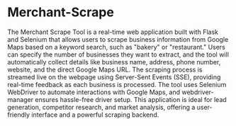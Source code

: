 # Merchant-Scrape
The Merchant Scrape Tool is a real-time web application built with Flask and Selenium that allows users to scrape business information from Google Maps based on a keyword search, such as "bakery" or "restaurant." Users can specify the number of businesses they want to extract, and the tool will automatically collect details like business name, address, phone number, website, and the direct Google Maps URL. The scraping process is streamed live on the webpage using Server-Sent Events (SSE), providing real-time feedback as each business is processed. The tool uses Selenium WebDriver to automate interactions with Google Maps, and webdriver-manager ensures hassle-free driver setup. This application is ideal for lead generation, competitor research, and market analysis, offering a user-friendly interface and a powerful scraping backend.
